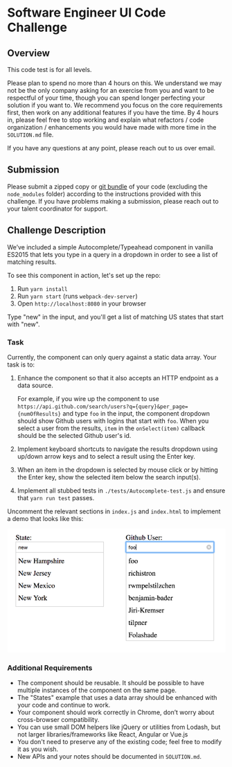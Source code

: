 # Software Engineer UI Code Challenge

## Overview

This code test is for all levels.

Please plan to spend no more than 4 hours on this. We understand we may not be the only company asking for an exercise from you and want to be respectful of your time, though you can spend longer perfecting your solution if you want to. We recommend you focus on the core requirements first, then work on any additional features if you have the time. By 4 hours in, please feel free to stop working and explain what refactors / code organization / enhancements you would have made with more time in the `SOLUTION.md` file.

If you have any questions at any point, please reach out to us over email.

## Submission

Please submit a zipped copy or [git bundle](https://git-scm.com/docs/git-bundle) of your code (excluding the `node_modules` folder) according to the instructions provided with this challenge.  If you have problems making a submission, please reach out to your talent coordinator for support.

## Challenge Description

We’ve included a simple Autocomplete/Typeahead component in vanilla ES2015 that lets you type in a query in a dropdown in order to see a list of matching results.

To see this component in action, let's set up the repo:

1. Run `yarn install`
1. Run `yarn start` (runs `webpack-dev-server`)
1. Open `http://localhost:8080` in your browser

Type "new" in the input, and you'll get a list of matching US states that start with "new".

### Task

Currently, the component can only query against a static data array. Your task is to:

1. Enhance the component so that it also accepts an HTTP endpoint as a data source.

   For example, if you wire up the component to use `https://api.github.com/search/users?q={query}&per_page={numOfResults}` and type `foo` in the input, the component dropdown should show Github users with logins that start with `foo`. When you select a user from the results, `item` in the `onSelect(item)` callback should be the selected Github user's id.

2. Implement keyboard shortcuts to navigate the results dropdown using up/down arrow keys and to select a result using the Enter key.

3. When an item in the dropdown is selected by mouse click or by hitting the Enter key, show the selected item below the search input(s).

4. Implement all stubbed tests in `./tests/Autocomplete-test.js` and ensure that `yarn run test` passes.

Uncomment the relevant sections in `index.js` and `index.html` to implement a demo that looks like this:

![Demo example screenshot](example.png)

### Additional Requirements

- The component should be reusable. It should be possible to have multiple instances of the component on the same page.
- The "States" example that uses a data array should be enhanced with your code and continue to work.
- Your component should work correctly in Chrome, don’t worry about cross-browser compatibility.
- You can use small DOM helpers like jQuery or utilities from Lodash, but not larger libraries/frameworks like React, Angular or Vue.js
- You don't need to preserve any of the existing code; feel free to modify it as you wish.
- New APIs and your notes should be documented in `SOLUTION.md`.

